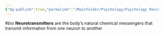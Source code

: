 ```yaml
---
{"dg-publish":true,"permalink":"/Mainfolder/Psychology/Psychology Revision/Concepts/Neurotransmitters/"}
---
```


#bio 
**Neurotransmitters** are the body’s natural chemical messengers that transmit information from one neuron to another